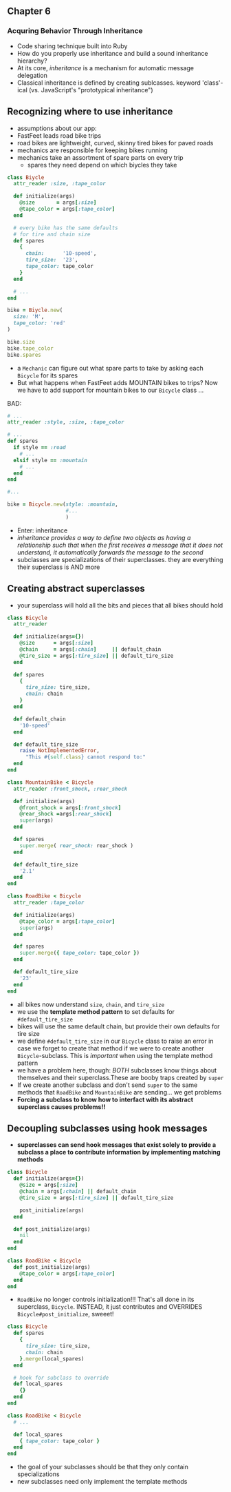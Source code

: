 ## Chapter 6
### Acquring Behavior Through Inheritance
* Code sharing technique built into Ruby
* How do you properly use inheritance and build a sound inheritance hierarchy?
* At its core, _inheritance_ is a mechanism for automatic message delegation
* Classical inheritance is defined by creating sublcasses. keyword 'class'-ical (vs. JavaScript's "prototypical inheritance")

## Recognizing where to use inheritance
* assumptions about our app:
* FastFeet leads road bike trips
* road bikes are lightweight, curved, skinny tired bikes for paved roads
* mechanics are responsible for keeping bikes running
* mechanics take an assortment of spare parts on every trip
  - spares they need depend on which biycles they take

```ruby
class Biycle
  attr_reader :size, :tape_color

  def initialize(args)
    @size       = args[:size]
    @tape_color = args[:tape_color]
  end

  # every bike has the same defaults
  # for tire and chain size
  def spares
    {
      chain:      '10-speed',
      tire_size:  '23',
      tape_color: tape_color
    }
  end

  # ...
end

bike = Biycle.new(
  size: 'M',
  tape_color: 'red'
)

bike.size
bike.tape_color
bike.spares
```

* a `Mechanic` can figure out what spare parts to take by asking each `Bicycle` for its spares
* But what happens when FastFeet adds MOUNTAIN bikes to trips? Now we have to add support for mountain bikes to our `Bicycle` class ...

BAD:

```ruby
# ...
attr_reader :style, :size, :tape_color

# ...
def spares
  if style == :road
    # ...
  elsif style == :mountain
    # ...
  end
end

#...

bike = Bicycle.new(style: :mountain,
                   #...
                   )
```

* Enter: inheritance
* _inheritance provides a way to define two objects as having a relationship such that when the first receives a message that it does not understand, it automatically forwards the message to the second_
* subclasses are specializations of their superclasses. they are everything their superclass is AND more

## Creating abstract superclasses
* your superclass will hold all the bits and pieces that all bikes should hold

```ruby
class Bicycle
  attr_reader

  def initialize(args={})
    @size      = args[:size]
    @chain     = args[:chain]     || default_chain
    @tire_size = args[:tire_size] || default_tire_size
  end

  def spares
    {
      tire_size: tire_size,
      chain: chain
    }
  end

  def default_chain
    '10-speed'
  end

  def default_tire_size
    raise NotImplementedError,
      "This #{self.class} cannot respond to:"
  end
end

class MountainBike < Bicycle
  attr_reader :front_shock, :rear_shock

  def initialize(args)
    @front_shock = args[:front_shock]
    @rear_shock =args[:rear_shock]
    super(args)
  end

  def spares
    super.merge( rear_shock: rear_shock )
  end

  def default_tire_size
    '2.1'
  end
end

class RoadBike < Bicycle
  attr_reader :tape_color

  def initialize(args)
    @tape_color = args[:tape_color]
    super(args)
  end

  def spares
    super.merge({ tape_color: tape_color })
  end

  def default_tire_size
    '23'
  end
end
```

* all bikes now understand `size`, `chain`, and `tire_size`
* we use the __template method pattern__ to set defaults for `#default_tire_size`
* bikes will use the same default chain, but provide their own defaults for tire size
* we define `#default_tire_size` in our `Bicycle` class to raise an error in case we forget to create that method if we were to create another `Bicycle`-subclass. This is *important* when using the template method pattern
* we have a problem here, though: *BOTH* subclasses know things about themselves and their superclass.These are booby traps created by `super`
* If we create another subclass and don't send `super` to the same methods that `RoadBike` and `MountainBike` are sending... we get problems
* __Forcing a subclass to know how to interfact with its abstract superclass causes problems!!__


## Decoupling subclasses using hook messages
* __superclasses can send hook messages that exist solely to provide a subclass a place to contribute information by implementing matching methods__

```ruby
class Bicycle
  def initialize(args={})
    @size = args[:size]
    @chain = args[:chain] || default_chain
    @tire_size = args[:tire_size] || default_tire_size

    post_initialize(args)
  end

  def post_initialize(args)
    nil
  end
end

class RoadBike < Bicycle
  def post_initialize(args)
    @tape_color = args[:tape_color]
  end
end

```

* `RoadBike` no longer controls initialization!!! That's all done in its superclass, `Bicycle`. INSTEAD, it just contributes and OVERRIDES `Bicycle#post_initialize`, sweeet!

```ruby
class Bicycle
  def spares
    {
      tire_size: tire_size,
      chain: chain
    }.merge(local_spares)
  end

  # hook for subclass to override
  def local_spares
    {}
  end
end

class RoadBike < Bicycle
  # ...

  def local_spares
    { tape_color: tape_color }
  end
end
```

* the goal of your subclasses should be that they only contain specializations
* new subclasses need only implement the template methods
